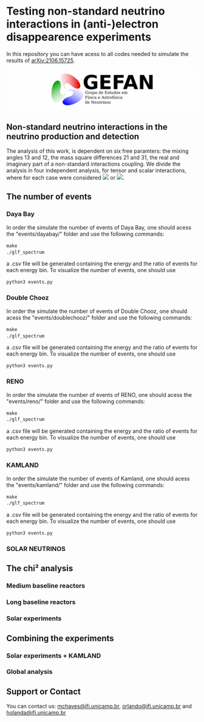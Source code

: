 # Testing non-standard neutrino interactions in (anti-)electron disappearence experiments

In this repository you can have acess to all codes needed to simulate the results of [arXiv:2106.15725](https://arxiv.org/abs/2106.15725).

![Image](logo-gefan.png)

## Non-standard neutrino interactions in the neutrino production and detection

The analysis of this work, is dependent on six free paramters: the mixing angles 13 and 12, the mass square differences 21 and 31, 
the real and imaginary part of a non-standard interactions coupling. We divide the analysis in four independent analysis, for tensor and scalar interactions, where for each case were considered <img src="https://render.githubusercontent.com/render/math?math=[\tilde{\epsilon}_X]_{e\mu}"> or <img src="https://render.githubusercontent.com/render/math?math=[\tilde{\epsilon}_X]_{e\tau}">.

## The number of events

### Daya Bay
In order the simulate the number of events of Daya Bay, one should acess the "events/dayabay/" folder and use the following commands:
```markdown
make
./glf_spectrum
```
a .csv file will be generated containing the energy and the ratio of events for each energy bin. To visualize the number of events, one should use
```markdown
python3 events.py
```
### Double Chooz
In order the simulate the number of events of Double Chooz, one should acess the "events/doublechooz/" folder and use the following commands:
```markdown
make
./glf_spectrum
```
a .csv file will be generated containing the energy and the ratio of events for each energy bin. To visualize the number of events, one should use
```markdown
python3 events.py
```
### RENO
In order the simulate the number of events of RENO, one should acess the "events/reno/" folder and use the following commands:
```markdown
make
./glf_spectrum
```
a .csv file will be generated containing the energy and the ratio of events for each energy bin. To visualize the number of events, one should use
```markdown
python3 events.py
```
### KAMLAND
In order the simulate the number of events of Kamland, one should acess the "events/kamland/" folder and use the following commands:
```markdown
make
./glf_spectrum
```
a .csv file will be generated containing the energy and the ratio of events for each energy bin. To visualize the number of events, one should use
```markdown
python3 events.py
```

### SOLAR NEUTRINOS

## The chi² analysis

### Medium baseline reactors

### Long baseline reactors

### Solar experiments

## Combining the experiments

### Solar experiments + KAMLAND

### Global analysis

## Support or Contact

You can contact us: mchaves@ifi.unicamp.br, orlando@ifi.unicamp.br and holanda@ifi.unicamp.br
